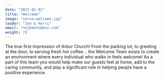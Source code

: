 ```yaml
---
date: "2017-01-01"
title: "Welcome"
image: "serve-welcome.jpg"
leader: "Jon & Kerri"
email: "nojbeets@msn.com"
weight: 70
---
```


The true first impression of Arbor Church! From the parking lot, to greeting at the door, to serving fresh hot coffee... the Welcome Team exists to create an environment where every individual who walks in feels welcome! As a part of this team you would help make our guests feel at home, add to the caring community, and play a significant role in helping people have a positive experience.

